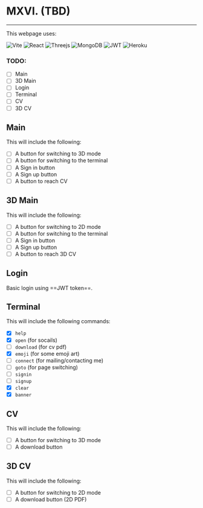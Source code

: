 # MXVI. (TBD)
---

This webpage uses:

![Vite](https://img.shields.io/badge/vite-%23646CFF.svg?style=for-the-badge&logo=vite&logoColor=white)
![React](https://img.shields.io/badge/react-%2320232a.svg?style=for-the-badge&logo=react&logoColor=%2361DAFB)
![Threejs](https://img.shields.io/badge/threejs-black?style=for-the-badge&logo=three.js&logoColor=white)
![MongoDB](https://img.shields.io/badge/MongoDB-%234ea94b.svg?style=for-the-badge&logo=mongodb&logoColor=white)
![JWT](https://img.shields.io/badge/JWT-black?style=for-the-badge&logo=JSON%20web%20tokens)
![Heroku](https://img.shields.io/badge/heroku-%23430098.svg?style=for-the-badge&logo=heroku&logoColor=white)

### TODO:
- [ ] Main
- [ ] 3D Main
- [ ] Login
- [ ] Terminal
- [ ] CV
- [ ] 3D CV

## Main

This will include the following:
- [ ] A button for switching to 3D mode
- [ ] A button for switching to the terminal
- [ ] A Sign in button
- [ ] A Sign up button
- [ ] A button to reach CV

## 3D Main

This will include the following:
- [ ] A button for switching to 2D mode
- [ ] A button for switching to the terminal
- [ ] A Sign in button
- [ ] A Sign up button
- [ ] A button to reach 3D CV

## Login 

Basic login using ==JWT token==.

## Terminal 

This will include the following commands:
- [x]  `help`
- [x]  `open` (for socails)
- [ ]  `download` (for cv pdf)
- [x]  `emoji` (for some emoji art)
- [ ]  `connect` (for mailing/contacting me)
- [ ]  `goto` (for page switching)
- [ ]  `signin`
- [ ]  `signup`
- [x]  `clear`
- [x]  `banner`

## CV 

This will include the following:
- [ ] A button for switching to 3D mode
- [ ] A download button

## 3D CV 

This will include the following:
- [ ] A button for switching to 2D mode
- [ ] A download button (2D PDF)
